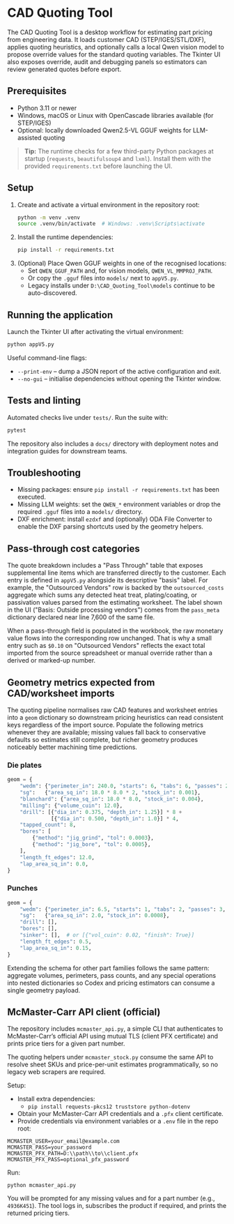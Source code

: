 # CAD Quoting Tool

The CAD Quoting Tool is a desktop workflow for estimating part pricing from
engineering data.  It loads customer CAD (STEP/IGES/STL/DXF), applies quoting
heuristics, and optionally calls a local Qwen vision model to propose override
values for the standard quoting variables.  The Tkinter UI also exposes
override, audit and debugging panels so estimators can review generated quotes
before export.

## Prerequisites

* Python 3.11 or newer
* Windows, macOS or Linux with OpenCascade libraries available (for STEP/IGES)
* Optional: locally downloaded Qwen2.5-VL GGUF weights for LLM-assisted quoting

> **Tip:** The runtime checks for a few third-party Python packages at startup
> (`requests`, `beautifulsoup4` and `lxml`).  Install them with the provided
> `requirements.txt` before launching the UI.

## Setup

1. Create and activate a virtual environment in the repository root:
   ```bash
   python -m venv .venv
   source .venv/bin/activate  # Windows: .venv\Scripts\activate
   ```
2. Install the runtime dependencies:
   ```bash
   pip install -r requirements.txt
   ```
3. (Optional) Place Qwen GGUF weights in one of the recognised locations:
   * Set `QWEN_GGUF_PATH` and, for vision models, `QWEN_VL_MMPROJ_PATH`.
   * Or copy the `.gguf` files into `models/` next to `appV5.py`.
   * Legacy installs under `D:\CAD_Quoting_Tool\models` continue to be
     auto-discovered.

## Running the application

Launch the Tkinter UI after activating the virtual environment:

```bash
python appV5.py
```

Useful command-line flags:

* `--print-env` – dump a JSON report of the active configuration and exit.
* `--no-gui` – initialise dependencies without opening the Tkinter window.

## Tests and linting

Automated checks live under `tests/`.  Run the suite with:

```bash
pytest
```

The repository also includes a `docs/` directory with deployment notes and
integration guides for downstream teams.

## Troubleshooting

* Missing packages: ensure `pip install -r requirements.txt` has been executed.
* Missing LLM weights: set the `QWEN_*` environment variables or drop the
  required `.gguf` files into a `models/` directory.
* DXF enrichment: install `ezdxf` and (optionally) ODA File Converter to enable
  the DXF parsing shortcuts used by the geometry helpers.

## Pass-through cost categories

The quote breakdown includes a "Pass Through" table that exposes supplemental
line items which are transferred directly to the customer.  Each entry is
defined in `appV5.py` alongside its descriptive "basis" label.  For example, the
"Outsourced Vendors" row is backed by the `outsourced_costs` aggregate which
sums any detected heat treat, plating/coating, or passivation values parsed from
the estimating worksheet.  The label shown in the UI ("Basis: Outside processing
vendors") comes from the `pass_meta` dictionary declared near line 7,600 of the
same file.

When a pass-through field is populated in the workbook, the raw monetary value
flows into the corresponding row unchanged.  That is why a small entry such as
`$0.10` on "Outsourced Vendors" reflects the exact total imported from the
source spreadsheet or manual override rather than a derived or marked-up number.

## Geometry metrics expected from CAD/worksheet imports

The quoting pipeline normalises raw CAD features and worksheet entries into a
`geom` dictionary so downstream pricing heuristics can read consistent keys
regardless of the import source.  Populate the following metrics whenever they
are available; missing values fall back to conservative defaults so estimates
still complete, but richer geometry produces noticeably better machining time
predictions.

### Die plates

```python
geom = {
    "wedm": {"perimeter_in": 240.0, "starts": 6, "tabs": 6, "passes": 2, "wire_in": 0.010},
    "sg":   {"area_sq_in": 18.0 * 8.0 * 2, "stock_in": 0.001},           # both faces
    "blanchard": {"area_sq_in": 18.0 * 8.0, "stock_in": 0.004},
    "milling": {"volume_cuin": 12.0},                                   # pocket volume
    "drill": [{"dia_in": 0.375, "depth_in": 1.25}] * 8 +
              [{"dia_in": 0.500, "depth_in": 1.0}] * 4,
    "tapped_count": 8,
    "bores": [
        {"method": "jig_grind", "tol": 0.0003},
        {"method": "jig_bore", "tol": 0.0005},
    ],
    "length_ft_edges": 12.0,
    "lap_area_sq_in": 0.0,
}
```

### Punches

```python
geom = {
    "wedm": {"perimeter_in": 6.5, "starts": 1, "tabs": 2, "passes": 3, "wire_in": 0.008},
    "sg":   {"area_sq_in": 2.0, "stock_in": 0.0008},
    "drill": [],
    "bores": [],
    "sinker": [],  # or [{"vol_cuin": 0.02, "finish": True}]
    "length_ft_edges": 0.5,
    "lap_area_sq_in": 0.15,
}
```

Extending the schema for other part families follows the same pattern: aggregate
volumes, perimeters, pass counts, and any special operations into nested
dictionaries so Codex and pricing estimators can consume a single geometry
payload.

## McMaster-Carr API client (official)

The repository includes `mcmaster_api.py`, a simple CLI that authenticates to
McMaster-Carr’s official API using mutual TLS (client PFX certificate) and
prints price tiers for a given part number.

The quoting helpers under `mcmaster_stock.py` consume the same API to resolve
sheet SKUs and price-per-unit estimates programmatically, so no legacy web
scrapers are required.

Setup:

- Install extra dependencies:
  - `pip install requests-pkcs12 truststore python-dotenv`
- Obtain your McMaster-Carr API credentials and a `.pfx` client certificate.
- Provide credentials via environment variables or a `.env` file in the repo
  root:

```
MCMASTER_USER=your_email@example.com
MCMASTER_PASS=your_password
MCMASTER_PFX_PATH=D:\\path\\to\\client.pfx
MCMASTER_PFX_PASS=optional_pfx_password
```

Run:

```
python mcmaster_api.py
```

You will be prompted for any missing values and for a part number (e.g.,
`4936K451`). The tool logs in, subscribes the product if required, and prints
the returned pricing tiers.
